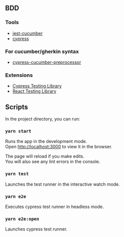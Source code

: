 ## BDD

### Tools
* [jest-cucumber](https://www.npmjs.com/package/jest-cucumber)
* [cypress](https://www.npmjs.com/package/cypress)

### For cucumber/gherkin syntax
* [cypress-cucumber-preprocessor](https://www.npmjs.com/package/cypress-cucumber-preprocessor)


### Extensions
* [Cypress Testing Library](https://testing-library.com/docs/cypress-testing-library/intro/)
* [React Testing Library](https://testing-library.com/docs/react-testing-library/intro/)

## Scripts

In the project directory, you can run:

### `yarn start`

Runs the app in the development mode.\
Open [http://localhost:3000](http://localhost:3000) to view it in the browser.

The page will reload if you make edits.\
You will also see any lint errors in the console.

### `yarn test`

Launches the test runner in the interactive watch mode.

### `yarn e2e`

Executes cypress test runner in headless mode.

### `yarn e2e:open`

Launches cypress test runner.
